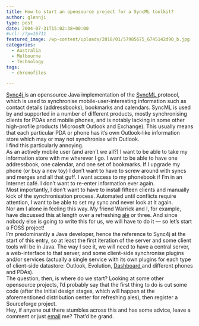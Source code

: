 ```yaml
---
title: How to start an opensource project for a SyncML toolkit?
author: glennji
type: post
date: 2004-07-31T15:02:38+00:00
#url: /?p=16711
featured_image: /wp-content/uploads/2018/01/57985675_6745142d90_b.jpg
categories:
  - Australia
  - Melbourne
  - Technology
tags:
  - chronofiles

---
```

<div class="post">
  <div class="post-body">
    <a href="https://web.archive.org/web/20041113231551/http://sync4j.sourceforge.net/">Sync4j </a>is an opensource Java implementation of the <a href="https://web.archive.org/web/20041113231551/http://www.openmobilealliance.org/tech/affiliates/syncml/syncmlindex.html">SyncML </a>protocol, which is used to synchronise mobile-user-interesting information such as contact details (addressbooks), bookmarks and calendars. SyncML is used by and supported in a number of different products, mostly synchronising clients for PDAs and mobile phones, and is notably lacking in some other high-profile products (Microosft Outlook and Exchange). This usually means that each particular PDA or phone has it&#8217;s own Outlook-like information store which may or may not synchronise with Outlook.<br /> I find this particularly annoying.<br /> As an actively mobile user (and aren&#8217;t we all?) I want to be able to take my information store with me wherever I go. I want to be able to have one addressbook, one calendar, and one set of bookmarks. If I upgrade my phone (or buy a new toy) I don&#8217;t want to have to screw around with syncs and merges and all that guff. I want access to my phonebook if I&#8217;m in an Internet café. I don&#8217;t want to re-enter information ever again.<br /> Most importantly, I don&#8217;t want to have to install fifteen clients and manually kick of the synchronisation process. Automated until conflicts require attention, I want to be able to set my sync and never look at it again.<br /> Nor am I alone in feeling this way. My friend Warrick and I, for example, have discussed this at length over a refreshing <a href="http://glennji.com/lexicon/beer/">ale</a> or three. And since nobody else is going to write this for us, we will have to do it &#8212; so let&#8217;s start a FOSS project!<br /> I&#8217;m predominantly a Java developer, hence the reference to Sync4j at the start of this entry, so at least the first iteration of the server and some client tools will be in Java. The way I see it, we will need to have a central server, a web-interface to that server, and some client-side synchronise plugins and/or services (actually a single service with its own plugins for each type of client-side datastore: Outlook, Evolution, <a href="https://web.archive.org/web/20041113231551/http://www.nat.org/dashboard/">Dashboard </a>and different phones and PDAs).<br /> The question, then, is where do we start? Looking at some other opensource projects, I&#8217;d probably say that the first thing to do is cut some code (after the initial design stages, which will happen at the aforementioned distribution center for refreshing ales), then register a Sourceforge project.<br /> Hey, if anyone out there stumbles across this and has some advice, leave a comment or just <a href="mailto:glenn@glennji.com">email</a> me? That&#8217;d be grand.
  </div>
</div>
